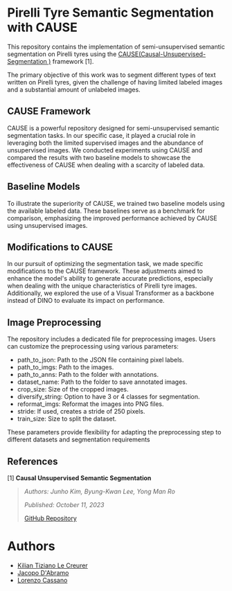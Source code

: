 # Pirelli Tyre Semantic Segmentation with CAUSE
This repository contains the implementation of semi-unsupervised semantic segmentation on Pirelli tyres using the [CAUSE(Causal-Unsupervised-Segmentation
)](https://github.com/byungkwanlee/causal-unsupervised-segmentation) framework [1].

 The primary objective of this work was to segment different types of text written on Pirelli tyres, given the challenge of having limited labeled images and a substantial amount of unlabeled images.

## CAUSE Framework
CAUSE is a powerful repository designed for semi-unsupervised semantic segmentation tasks. In our specific case, it played a crucial role in leveraging both the limited supervised images and the abundance of unsupervised images. We conducted experiments using CAUSE and compared the results with two baseline models to showcase the effectiveness of CAUSE when dealing with a scarcity of labeled data.

## Baseline Models
To illustrate the superiority of CAUSE, we trained two baseline models using the available labeled data. These baselines serve as a benchmark for comparison, emphasizing the improved performance achieved by CAUSE using unsupervised images.

## Modifications to CAUSE
In our pursuit of optimizing the segmentation task, we made specific modifications to the CAUSE framework. These adjustments aimed to enhance the model's ability to generate accurate predictions, especially when dealing with the unique characteristics of Pirelli tyre images. Additionally, we explored the use of a Visual Transformer as a backbone instead of DINO to evaluate its impact on performance.

## Image Preprocessing
The repository includes a dedicated file for preprocessing images. Users can customize the preprocessing using various parameters:
- path_to_json: Path to the JSON file containing pixel labels.
- path_to_imgs: Path to the images.
- path_to_anns: Path to the folder with annotations.
- dataset_name: Path to the folder to save annotated images.
- crop_size: Size of the cropped images.
- diversify_string: Option to have 3 or 4 classes for segmentation.
- reformat_imgs: Reformat the images into PNG files.
- stride: If used, creates a stride of 250 pixels.
- train_size: Size to split the dataset.

These parameters provide flexibility for adapting the preprocessing step to different datasets and segmentation requirements

## References
[1] **Causal Unsupervised Semantic Segmentation**
> 
> *Authors: Junho Kim, Byung-Kwan Lee, Yong Man Ro*
> 
> *Published: October 11, 2023*
> 
> [GitHub Repository](https://github.com/username/cause-repository)

# Authors
  - [Kilian Tiziano Le Creurer](https://github.com/Kilian36) 
  - [Jacopo D'Abramo](https://github.com/jacopodabramo)
  - [Lorenzo Cassano](https://github.com/LorenzoCassano) 